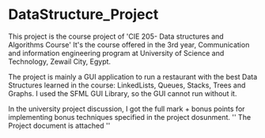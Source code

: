 # DataStructure_Project
This project is the course project of 'CIE 205- Data structures and Algorithms Course'
It's the course offered in the 3rd year, Communication and information engineering program at University of Science and Technology, Zewail City, Egypt.

The project is mainly a GUI application to run a restaurant with the best Data Structures learned in the course:
 LinkedLists, Queues, Stacks, Trees and Graphs.
I used the SFML GUI Library, so the GUI cannot run without it.

In the university project discussion, I got the full mark + bonus points for implementing bonus techniques specified in the project dosunment.
'' The Project document is attached ''
